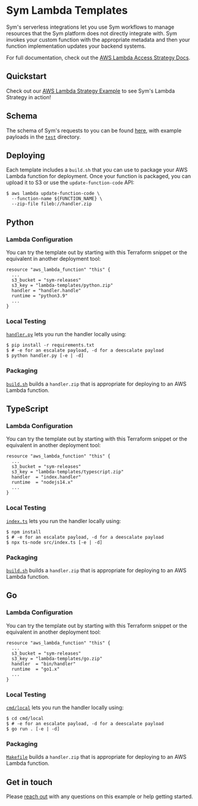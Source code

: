 # Sym Lambda Templates

Sym's serverless integrations let you use Sym workflows to manage resources that the Sym platform does not directly integrate with. Sym invokes your custom function with the appropriate metadata and then your function implementation updates your backend systems.

For full documentation, check out the [AWS Lambda Access Strategy Docs](https://docs.symops.com/docs/aws-lambda).

## Quickstart

Check out our [AWS Lambda Strategy Example](https://github.com/symopsio/examples/tree/main/aws_lambda_strategy) to see Sym's Lambda Strategy in action!

## Schema

The schema of Sym's requests to you can be found [here](https://json-schema.app/view/%23?url=https%3A%2F%2Fgist.githubusercontent.com%2Fdruiz%2Feff2a439a3239812b5aa05754bc7d70a%2Fraw%2F1888293393757de0722b7cf30206f75c7e048e49%2Flog_entry_schema.json), with example payloads in the [`test`](test) directory.

## Deploying

Each template includes a `build.sh` that you can use to package your AWS Lambda function for deployment. Once your function is packaged, you can upload it to S3 or use the `update-function-code` API:

```
$ aws lambda update-function-code \
  --function-name ${FUNCTION_NAME} \
  --zip-file fileb://handler.zip
```

## Python

### Lambda Configuration

You can try the template out by starting with this Terraform snippet or the equivalent in another deployment tool:

```
resource "aws_lambda_function" "this" {
  ...
  s3_bucket = "sym-releases"
  s3_key = "lambda-templates/python.zip"
  handler = "handler.handle"
  runtime = "python3.9"
  ...
}
```

### Local Testing

[`handler.py`](python/handler.py) lets you run the handler locally using:

```
$ pip install -r requirements.txt
$ # -e for an escalate payload, -d for a deescalate payload
$ python handler.py [-e | -d]
```

### Packaging

[`build.sh`](python/build.sh) builds a `handler.zip` that is appropriate for deploying to an AWS Lambda function.

## TypeScript

### Lambda Configuration

You can try the template out by starting with this Terraform snippet or the equivalent in another deployment tool:

```
resource "aws_lambda_function" "this" {
  ...
  s3_bucket = "sym-releases"
  s3_key = "lambda-templates/typescript.zip"
  handler  = "index.handler"
  runtime  = "nodejs14.x"
  ...
}
```

### Local Testing

[`index.ts`](typescript/src/index.ts) lets you run the handler locally using:

```
$ npm install
$ # -e for an escalate payload, -d for a deescalate payload
$ npx ts-node src/index.ts [-e | -d]
```

### Packaging

[`build.sh`](typescript/build.sh) builds a `handler.zip` that is appropriate for deploying to an AWS Lambda function.

## Go

### Lambda Configuration

You can try the template out by starting with this Terraform snippet or the equivalent in another deployment tool:

```
resource "aws_lambda_function" "this" {
  ...
  s3_bucket = "sym-releases"
  s3_key = "lambda-templates/go.zip"
  handler  = "bin/handler"
  runtime  = "go1.x"
  ...
}
```

### Local Testing

[`cmd/local`](go/cmd/local/main.go) lets you run the handler locally using:

```
$ cd cmd/local
$ # -e for an escalate payload, -d for a deescalate payload
$ go run . [-e | -d]
```

### Packaging

[`Makefile`](go/Makefile) builds a `handler.zip` that is appropriate for deploying to an AWS Lambda function.

## Get in touch

Please [reach out](https://docs.symops.com/docs/support) with any questions on this example or help getting started.
